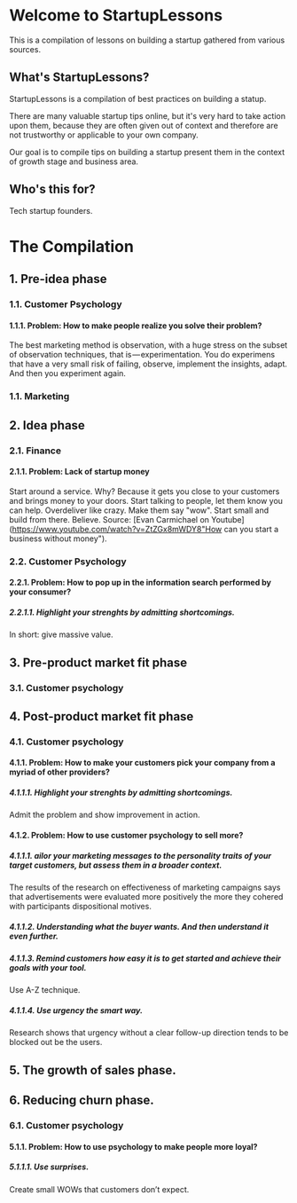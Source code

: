 # Welcome to StartupLessons
This is a compilation of lessons on building a startup gathered from various sources. 

## What's StartupLessons?
StartupLessons is a compilation of best practices on building a statup.

There are many valuable startup tips online, but it's very hard to take action upon them, because they are often given out of context and therefore are not trustworthy or applicable to your own company.


Our goal is to compile tips on building a startup present them in the context of growth stage and business area. 

## Who's this for?
Tech startup founders. 

# The Compilation
## 1. Pre-idea phase
### 1.1. Customer Psychology
#### 1.1.1. Problem: How to make people realize you solve their problem?
The best marketing method is observation, with a huge stress on the subset of observation techniques, that is — experimentation. You do experimens that have a very small risk of failing, observe, implement the insights, adapt. And then you experiment again.
### 1.1. Marketing
## 2. Idea phase
### 2.1. Finance
#### 2.1.1. Problem: Lack of startup money
Start around a service. Why? Because it gets you close to your customers and brings money to your doors. 
Start talking to people, let them know you can help. Overdeliver like crazy. Make them say "wow". Start small and build from there. Believe. Source: [Evan Carmichael on Youtube](https://www.youtube.com/watch?v=ZtZGx8mWDY8"How can you start a business without money").
### 2.2. Customer Psychology
#### 2.2.1. Problem: How to pop up in the information search performed by your consumer?
##### 2.2.1.1. Highlight your strenghts by admitting shortcomings.
In short: give massive value.
## 3. Pre-product market fit phase
### 3.1. Customer psychology
## 4. Post-product market fit phase
### 4.1. Customer psychology
#### 4.1.1. Problem: How to make your customers pick your company from a myriad of other providers?
##### 4.1.1.1. Highlight your strenghts by admitting shortcomings.
Admit the problem and show improvement in action.
#### 4.1.2. Problem: How to use customer psychology to sell more?
##### 4.1.1.1. ailor your marketing messages to the personality traits of your target customers, but assess them in a broader context.
The results of the research on effectiveness of marketing campaigns says that advertisements were evaluated more positively the more they cohered with participants dispositional motives.
##### 4.1.1.2. Understanding what the buyer wants. And then understand it even further.
##### 4.1.1.3. Remind customers how easy it is to get started and achieve their goals with your tool.
Use A-Z technique.
##### 4.1.1.4. Use urgency the smart way.
Research shows that urgency without a clear follow-up direction tends to be blocked out be the users.
## 5. The growth of sales phase.
## 6. Reducing churn phase.
### 6.1. Customer psychology
#### 5.1.1. Problem: How to use psychology to make people more loyal?
##### 5.1.1.1. Use surprises.
Create small WOWs that customers don’t expect.
